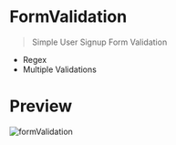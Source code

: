 # FormValidation

> Simple User Signup Form Validation
  * Regex
  * Multiple Validations
  
# Preview
![formValidation](https://user-images.githubusercontent.com/62636620/209439906-70df079a-293a-4862-bf3c-09637b323a15.png)
